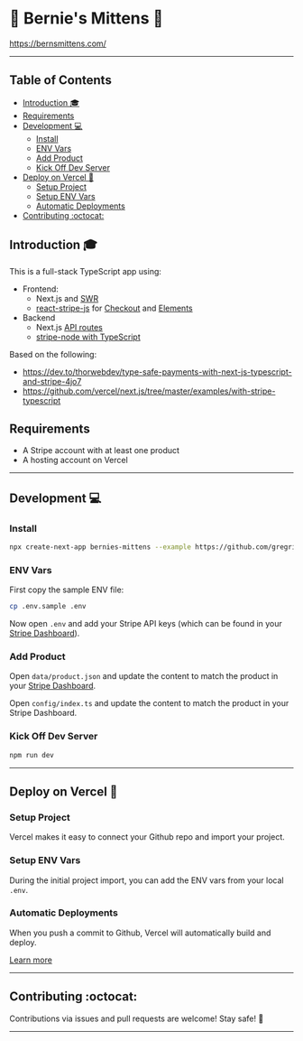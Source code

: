 # 🧤 Bernie's Mittens 🧤 <!-- omit in toc -->

https://bernsmittens.com/

---

## Table of Contents <!-- omit in toc -->
- [Introduction 🎓](#introduction-)
- [Requirements](#requirements)
- [Development 💻](#development-)
  - [Install](#install)
  - [ENV Vars](#env-vars)
  - [Add Product](#add-product)
  - [Kick Off Dev Server](#kick-off-dev-server)
- [Deploy on Vercel 🚀](#deploy-on-vercel-)
  - [Setup Project](#setup-project)
  - [Setup ENV Vars](#setup-env-vars)
  - [Automatic Deployments](#automatic-deployments)
- [Contributing :octocat:](#contributing-octocat)

## Introduction 🎓

This is a full-stack TypeScript app using:

- Frontend:
  - Next.js and [SWR](https://github.com/vercel/swr)
  - [react-stripe-js](https://github.com/stripe/react-stripe-js) for [Checkout](https://stripe.com/checkout) and [Elements](https://stripe.com/elements)
- Backend
  - Next.js [API routes](https://nextjs.org/docs/api-routes/introduction)
  - [stripe-node with TypeScript](https://github.com/stripe/stripe-node#usage-with-typescript)

Based on the following:
- https://dev.to/thorwebdev/type-safe-payments-with-next-js-typescript-and-stripe-4jo7
- https://github.com/vercel/next.js/tree/master/examples/with-stripe-typescript

## Requirements

- A Stripe account with at least one product
- A hosting account on Vercel

---

## Development 💻

### Install

```bash
npx create-next-app bernies-mittens --example https://github.com/gregrickaby/bernies-mittens
```

### ENV Vars

First copy the sample ENV file:

```bash
cp .env.sample .env
```

Now open `.env` and add your Stripe API keys (which can be found in your [Stripe Dashboard](https://dashboard.stripe.com/apikeys)).

### Add Product

Open `data/product.json` and update the content to match the product in your [Stripe Dashboard](https://dashboard.stripe.com/products).

Open `config/index.ts` and update the content to match the product in your Stripe Dashboard.

### Kick Off Dev Server

```bash
npm run dev
```
---

## Deploy on Vercel 🚀

### Setup Project
Vercel makes it easy to connect your Github repo and import your project.

### Setup ENV Vars

During the initial project import, you can add the ENV vars from your local `.env`.

### Automatic Deployments

When you push a commit to Github, Vercel will automatically build and deploy.

[Learn more](https://vercel.com/docs)

---

## Contributing :octocat:

Contributions via issues and pull requests are welcome! Stay safe! 🍻

---
